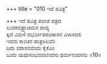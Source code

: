 +++
title = "010 ಇದೆ ಪವಿತ್ರ"

+++
ಇದೆ ಪವಿತ್ರ ಪಲಾಶ ಪತ್ರದ  
ಲುದಕವಘ್ರ್ಯಾಚಮನ ಪಾದ್ಯ  
ಕ್ಕಿದೆ ವಿಮಳ ದರ್ಭೋಪರಚಿತಾಸನ ವಿಳಾಸದಲಿ   
ಇದನು ಕಾಂಚನ ಪಾತ್ರಜಲವೆಂ  
ದಿದು ವರಾಸನವೆಂದು ಕೈಕೊಂ  
ಬುದು ಯಥಾಸಂಭವದಲೆಂದನು ಧರ್ಮನಂದನನು     ॥10॥